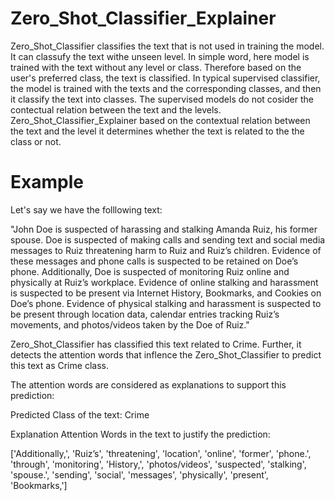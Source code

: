 # Zero_Shot_Classifier_Explainer

Zero_Shot_Classifier classifies the text that is not used in training the model. It can classufy the text withe unseen level. In simple word, here model is trained with the text without any level or class. Therefore based on the user's preferred class, the text is classified. In typical supervised classifier, the model is trained with the texts and the corresponding classes, and then it classify the text into classes. The supervised models do not cosider the contectual relation between the text and the levels. Zero_Shot_Classifier_Explainer based on the contextual relation between the text and the level it determines whether the text is related to the the class or not. 

# Example

Let's say we have the folllowing text:

"John Doe is suspected of harassing and stalking Amanda Ruiz, his former spouse. Doe is suspected of making calls and sending text and social media messages to Ruiz threatening harm to Ruiz and Ruiz’s children. Evidence of these messages and phone calls is suspected to be retained on Doe’s phone. Additionally, Doe is suspected of monitoring Ruiz online and physically at Ruiz’s workplace. Evidence of online stalking and harassment is suspected to be present via Internet History, Bookmarks, and Cookies on Doe’s phone. Evidence of physical stalking and harassment is suspected to be present through location data, calendar entries tracking Ruiz’s movements, and photos/videos taken by the Doe of Ruiz."

Zero_Shot_Classifier has classified this text related to Crime. Further, it detects the attention words that inflence the Zero_Shot_Classifier to predict this text as Crime class.

The attention words are considered as explanations to support this prediction:




Predicted  Class of the text: 
Crime

Explanation Attention Words in the text to justify the prediction:

['Additionally,', 'Ruiz’s', 'threatening', 'location', 'online', 'former', 'phone.', 'through', 'monitoring', 'History,', 'photos/videos', 'suspected', 'stalking', 'spouse.', 'sending', 'social', 'messages', 'physically', 'present', 'Bookmarks,']
















